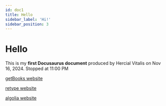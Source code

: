```yaml
---
id: doc1
title: Hello
sidebar_label: 'Hi!'
sidebar_position: 3
---
```


# Hello
This is my **first Docusaurus document**
produced by Hercial Vitalis on Nov 16, 2024. Stopped at 11:00 PM

[getBooks website](https://app.gitbook.com/o/lh7JzfJAAkVxNXRvt5oI/s/3fQBTN7KLnLFdyq8msBw/basics/interactive-blocks)

[retype website](https://retype.com)

[algolia website](shttps://dashboard.algolia.com/apps/123HI964JD/launchpad/import-data/movie)
